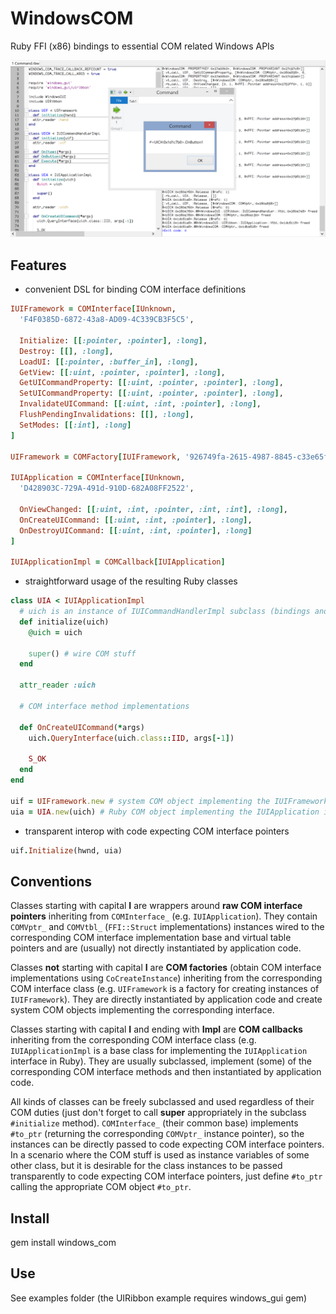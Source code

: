 # WindowsCOM

Ruby FFI (x86) bindings to essential COM related Windows APIs

![Screenshot](./screenshot.png)

## Features

- convenient DSL for binding COM interface definitions

```ruby
IUIFramework = COMInterface[IUnknown,
  'F4F0385D-6872-43a8-AD09-4C339CB3F5C5',

  Initialize: [[:pointer, :pointer], :long],
  Destroy: [[], :long],
  LoadUI: [[:pointer, :buffer_in], :long],
  GetView: [[:uint, :pointer, :pointer], :long],
  GetUICommandProperty: [[:uint, :pointer, :pointer], :long],
  SetUICommandProperty: [[:uint, :pointer, :pointer], :long],
  InvalidateUICommand: [[:uint, :int, :pointer], :long],
  FlushPendingInvalidations: [[], :long],
  SetModes: [[:int], :long]
]

UIFramework = COMFactory[IUIFramework, '926749fa-2615-4987-8845-c33e65f2b957']

IUIApplication = COMInterface[IUnknown,
  'D428903C-729A-491d-910D-682A08FF2522',

  OnViewChanged: [[:uint, :int, :pointer, :int, :int], :long],
  OnCreateUICommand: [[:uint, :int, :pointer], :long],
  OnDestroyUICommand: [[:uint, :int, :pointer], :long]
]

IUIApplicationImpl = COMCallback[IUIApplication]
```

- straightforward usage of the resulting Ruby classes

```ruby
class UIA < IUIApplicationImpl
  # uich is an instance of IUICommandHandlerImpl subclass (bindings and definition omitted for brevity)
  def initialize(uich)
    @uich = uich

    super() # wire COM stuff
  end

  attr_reader :uich

  # COM interface method implementations

  def OnCreateUICommand(*args)
    uich.QueryInterface(uich.class::IID, args[-1])

    S_OK
  end
end

uif = UIFramework.new # system COM object implementing the IUIFramework interface
uia = UIA.new(uich) # Ruby COM object implementing the IUIApplication interface
```

- transparent interop with code expecting COM interface pointers

```ruby
uif.Initialize(hwnd, uia)
```

## Conventions

Classes starting with capital __I__ are wrappers around __raw COM interface pointers__ inheriting from `COMInterface_` (e.g. `IUIApplication`). They contain `COMVptr_` and `COMVtbl_` (`FFI::Struct` implementations) instances wired to the corresponding COM interface implementation base and virtual table pointers and are (usually) not directly instantiated by application code.

Classes __not__ starting with capital __I__ are __COM factories__ (obtain COM interface implementations using `CoCreateInstance`) inheriting from the corresponding COM interface class (e.g. `UIFramework` is a factory for creating instances of `IUIFramework`). They are directly instantiated by application code and create system COM objects implementing the corresponding interface.

Classes starting with capital __I__ and ending with __Impl__ are __COM callbacks__ inheriting from the corresponding COM interface class (e.g. `IUIApplicationImpl` is a base class for implementing the `IUIApplication` interface in Ruby). They are usually subclassed, implement (some) of the corresponding COM interface methods and then instantiated by application code.

All kinds of classes can be freely subclassed and used regardless of their COM duties (just don't forget to call __super__ appropriately in the subclass `#initialize` method). `COMInterface_` (their common base) implements `#to_ptr` (returning the corresponding `COMVptr_` instance pointer), so the instances can be directly passed to code expecting COM interface pointers. In a scenario where the COM stuff is used as instance variables of some other class, but it is desirable for the class instances to be passed transparently to code expecting COM interface pointers, just define `#to_ptr` calling the appropriate COM object `#to_ptr`.

## Install

gem install windows_com

## Use

See examples folder (the UIRibbon example requires windows_gui gem)
